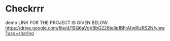 # Checkrrr
demo LINK FOR THE PROJECT IS GIVEN BELOW: https://drive.google.com/file/d/1SQ6aVgV9bG228teIle1BFrAfwRlzRS2N/view?usp=sharing
